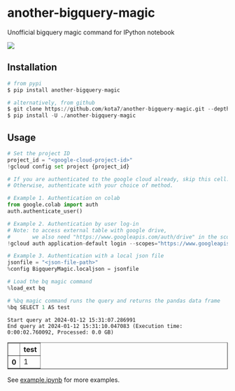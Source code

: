 # another-bigquery-magic
Unofficial bigquery magic command for IPython notebook

[![](https://badge.fury.io/py/another-bigquery-magic.svg)](https://badge.fury.io/py/another-bigquery-magic)

## Installation

```python
# from pypi
$ pip install another-bigquery-magic

# alternatively, from github
$ git clone https://github.com/kota7/another-bigquery-magic.git --depth 1
$ pip install -U ./another-bigquery-magic
```

## Usage


```python
# Set the project ID
project_id = "<google-cloud-project-id>"
!gcloud config set project {project_id}
```


```python
# If you are authenticated to the google cloud already, skip this cell.
# Otherwise, authenticate with your choice of method.

# Example 1. Authentication on colab
from google.colab import auth
auth.authenticate_user()

# Example 2. Authentication by user log-in
# Note: to access external table with google drive,
#       we also need "https://www.googleapis.com/auth/drive" in the scope
!gcloud auth application-default login --scopes="https://www.googleapis.com/auth/bigquery"

# Example 3. Authentication with a local json file
jsonfile = "<json-file-path>"
%config BigqueryMagic.localjson = jsonfile
```


```python
# Load the bq magic command
%load_ext bq

# %bq magic command runs the query and returns the pandas data frame
%bq SELECT 1 AS test
```

    Start query at 2024-01-12 15:31:07.286991
    End query at 2024-01-12 15:31:10.047083 (Execution time: 0:00:02.760092, Processed: 0.0 GB)


<div>
<table border="1" class="dataframe">
  <thead>
    <tr style="text-align: right;">
      <th></th>
      <th>test</th>
    </tr>
  </thead>
  <tbody>
    <tr>
      <th>0</th>
      <td>1</td>
    </tr>
  </tbody>
</table>
</div>


See [example.ipynb](./example.ipynb) for more examples.
